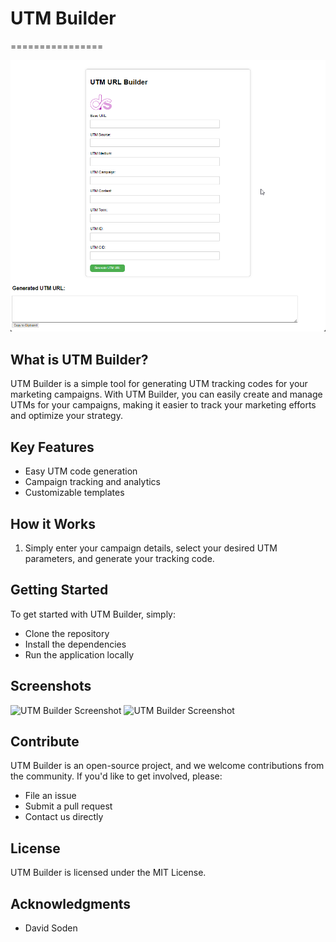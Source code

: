 # UTM Builder
================

![UTM Builder](utmbuilder.png)

## What is UTM Builder?

UTM Builder is a simple tool for generating UTM tracking codes for your marketing campaigns. With UTM Builder, you can easily create and manage UTMs for your campaigns, making it easier to track your marketing efforts and optimize your strategy.

## Key Features

* Easy UTM code generation
* Campaign tracking and analytics
* Customizable templates

## How it Works

1. Simply enter your campaign details, select your desired UTM parameters, and generate your tracking code.

## Getting Started

To get started with UTM Builder, simply:

* Clone the repository
* Install the dependencies
* Run the application locally

## Screenshots

![UTM Builder Screenshot](screenshot1.png)
![UTM Builder Screenshot](screenshot2.png)

## Contribute

UTM Builder is an open-source project, and we welcome contributions from the community. If you'd like to get involved, please:

* File an issue
* Submit a pull request
* Contact us directly

## License

UTM Builder is licensed under the MIT License.

## Acknowledgments

* David Soden
